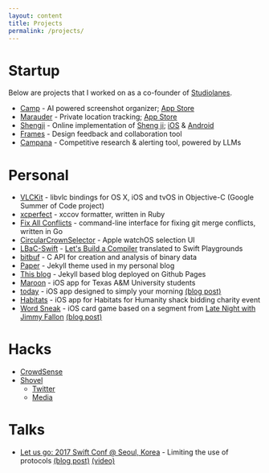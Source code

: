 ```yaml
---
layout: content
title: Projects
permalink: /projects/
---
```


# Startup

Below are projects that I worked on as a co-founder of [Studiolanes](https://www.studiolanes.com).

- [Camp](http://getcamp.xyz) - AI powered screenshot organizer; [App Store](https://apps.apple.com/gb/app/camp-a-scrapbook/id1658539800)
- [Marauder](https://marauder.world) - Private location tracking; [App Store](https://apps.apple.com/us/app/marauder-retrace-your-steps/id6456485422)
- [Shengji](http://shengji.world) - Online implementation of [Sheng ji](https://en.wikipedia.org/wiki/Sheng_ji); [iOS](https://apps.apple.com/us/app/shengji/id6473964274) & [Android](https://play.google.com/store/apps/details?id=com.studiolanes.tractor)
- [Frames](https://frames.studiolanes.com) - Design feedback and collaboration tool
- [Campana](https://getcampana.com) - Competitive research & alerting tool, powered by LLMs

# Personal

- [VLCKit](https://github.com/videolan/vlckit) - libvlc bindings for OS X, iOS and tvOS in Objective-C (Google Summer of Code project)
- [xcperfect](https://github.com/mkchoi212/xcperfect) - xccov formatter, written in Ruby
- [Fix All Conflicts](https://github.com/mkchoi212/fac) - command-line interface for fixing git merge conflicts, written in Go
- [CircularCrownSelector](https://github.com/mkchoi212/CircularCrownSelector) - Apple watchOS selection UI
- [LBaC-Swift](https://github.com/mkchoi212/LBAC-Swift) - [Let's Build a Compiler](https://compilers.iecc.com/crenshaw/) translated to Swift Playgrounds
- [bitbuf](https://github.com/mkchoi212/bitbuf) - C API for creation and analysis of binary data
- [Paper](https://github.com/mkchoi212/paper-jekyll-theme) - Jekyll theme used in my personal blog
- [This blog](https://github.com/mkchoi212/mkchoi212.github.io) - Jekyll based blog deployed on Github Pages
- [Maroon](https://github.com/mkchoi212/Maroon) - iOS app for Texas A&M University students
- [today](https://github.com/mkchoi212/today) - iOS app designed to simply your morning [(blog post)](https://www.deadbeef.me/2016/05/today-app)
- [Habitats](https://github.com/mkchoi212/Habitats) - iOS app for Habitats for Humanity shack bidding charity event
- [Word Sneak](https://github.com/mkchoi212/Wordsneak) - iOS card game based on a segment from [Late Night with Jimmy Fallon](https://www.youtube.com/watch?v=9nBBgD0q6rA) [(blog post)](https://www.deadbeef.me/2016/02/word-sneak)

# Hacks
- [CrowdSense](https://github.com/mkchoi212/crowd_sense)
- [Shovel](https://github.com/muinmomin/vision)
   - [Twitter](https://twitter.com/EEP_TAMU/status/932409691350724608)
   - [Media](http://www.thebatt.com/science-technology/teams-apply-virtual-perspectives-to-practical-problems/article_f6429522-cdb2-11e7-800b-e367e6d55617.html)

# Talks
- [Let us go: 2017 Swift Conf @ Seoul, Korea](https://iosdevkor.github.io/let_us_go_2017_summer_review/) - Limiting the use of protocols [(blog post)](https://www.deadbeef.me/2017/06/first-talk) [(video)](https://news.realm.io/kr/news/understanding-swift-protocol/)

